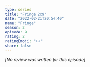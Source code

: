 ```yaml
---
type: series
title: "Fringe 2x9"
date: "2022-02-21T20:54:40"
name: "Fringe"
season: 2
episode: 9
rating: 2
ratingEmoji: "⭐️⭐️"
share: false
---
```


_[No review was written for this episode]_
